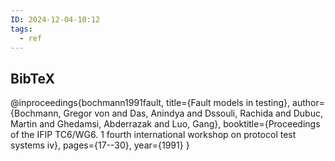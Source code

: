 ```yaml
---
ID: 2024-12-04-10:12
tags:
  - ref
---
```

## BibTeX

@inproceedings{bochmann1991fault,
  title={Fault models in testing},
  author={Bochmann, Gregor von and Das, Anindya and Dssouli, Rachida and Dubuc, Martin and Ghedamsi, Abderrazak and Luo, Gang},
  booktitle={Proceedings of the IFIP TC6/WG6. 1 fourth international workshop on protocol test systems iv},
  pages={17--30},
  year={1991}
}